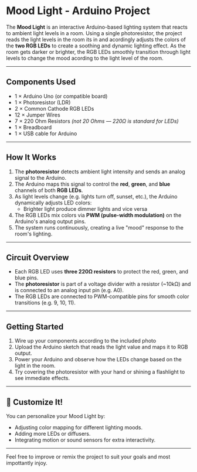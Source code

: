 # Mood Light - Arduino Project

The **Mood Light** is an interactive Arduino-based lighting system that reacts to ambient light levels in a room. Using a single photoresistor, the project reads the light levels in the room its in and acordingly adjusts the colors of the **two RGB LEDs** to create a soothing and dynamic lighting effect. As the room gets darker or brighter, the RGB LEDs smoothly transition through light levels to change the mood acording to the light level of the room.

---

##  Components Used

- 1 × Arduino Uno (or compatible board)
- 1 × Photoresistor (LDR)
- 2 × Common Cathode RGB LEDs
- 12 × Jumper Wires
- 7 × 220 Ohm Resistors *(not 20 Ohms — 220Ω is standard for LEDs)*
- 1 × Breadboard
- 1 × USB cable for Arduino

---

##  How It Works

1. The **photoresistor** detects ambient light intensity and sends an analog signal to the Arduino.
2. The Arduino maps this signal to control the **red**, **green**, and **blue** channels of both **RGB LEDs**.
3. As light levels change (e.g. lights turn off, sunset, etc.), the Arduino dynamically adjusts LED colors:
   - Brighter light produce dimmer lights and vice versa
4. The RGB LEDs mix colors via **PWM (pulse-width modulation)** on the Arduino's analog output pins.
5. The system runs continuously, creating a live "mood" response to the room's lighting.

---

##  Circuit Overview

- Each RGB LED uses **three 220Ω resistors** to protect the red, green, and blue pins.
- The **photoresistor** is part of a voltage divider with a resistor (~10kΩ) and is connected to an analog input pin (e.g. A0).
- The RGB LEDs are connected to PWM-compatible pins for smooth color transitions (e.g. 9, 10, 11).

---

##  Getting Started

1. Wire up your components according to the included photo
2. Upload the Arduino sketch that reads the light value and maps it to RGB output.
3. Power your Arduino and observe how the LEDs change based on the light in the room.
4. Try covering the photoresistor with your hand or shining a flashlight to see immediate effects.

---

## 🎨 Customize It!

You can personalize your Mood Light by:
- Adjusting color mapping for different lighting moods.
- Adding more LEDs or diffusers.
- Integrating motion or sound sensors for extra interactivity.

---

Feel free to improve or remix the project to suit your goals and most impottantly injoy.
